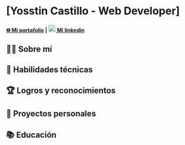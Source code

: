 # [Yosstin Castillo - Web Developer] 

#### [🌐 Mi portafolio](enlace-al-portafolio) |  [<img src="https://upload.wikimedia.org/wikipedia/commons/thumb/c/ca/LinkedIn_logo_initials.png/600px-LinkedIn_logo_initials.png" alt="LinkedIn" width="20px"> Mi linkedin](enlace-a-LinkedIn)

## 🙋‍♂️ Sobre mí

## 💪 Habilidades técnicas

## 🏆 Logros y reconocimientos

## 🚀 Proyectos personales

## 📚 Educación

